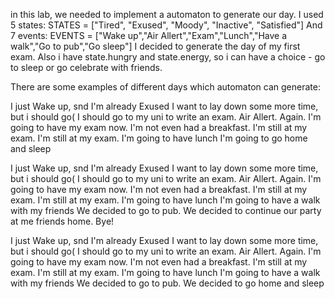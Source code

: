 in this lab, we needed to implement a automaton to generate our day. 
I used 5 states: STATES = ["Tired", "Exused", "Moody", "Inactive", "Satisfied"]
And 7 events: EVENTS = ["Wake up","Air Allert","Exam","Lunch","Have a walk","Go to pub","Go sleep"]
I decided to generate the day of my first exam.
Also i have state.hungry and state.energy, so i can have a choice - go to sleep or go celebrate with friends. 

There are some examples of different days which automaton can generate:

I just Wake up, snd I'm already Exused
I want to lay down some more time, but i should go(
I should go to my uni to write an exam.
Air Allert. Again.
I'm going to have my exam now. I'm not even had a breakfast.
I'm still at my exam.
I'm still at my exam.
I'm going to have lunch
I'm going to go home and sleep


I just Wake up, snd I'm already Exused
I want to lay down some more time, but i should go(
I should go to my uni to write an exam.
Air Allert. Again.
I'm going to have my exam now. I'm not even had a breakfast.
I'm still at my exam.
I'm still at my exam.
I'm going to have lunch
I'm going to have a walk with my friends
We decided to go to pub.
We decided to continue our party at me friends home. Bye!


I just Wake up, snd I'm already Exused
I want to lay down some more time, but i should go(
I should go to my uni to write an exam.
Air Allert. Again.
I'm going to have my exam now. I'm not even had a breakfast.
I'm still at my exam.
I'm still at my exam.
I'm going to have lunch
I'm going to have a walk with my friends
We decided to go to pub.
We decided to go home and sleep